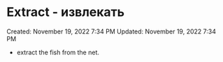 # Extract - извлекать

Created: November 19, 2022 7:34 PM
Updated: November 19, 2022 7:34 PM

- extract the fish from the net.